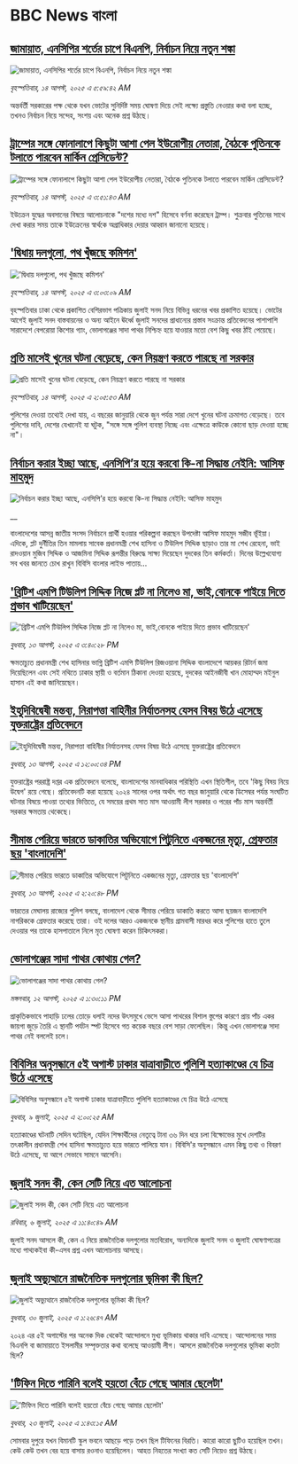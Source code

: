 # BBC News বাংলা## [জামায়াত, এনসিপির শর্তের চাপে বিএনপি, নির্বাচন নিয়ে নতুন শঙ্কা ](https://www.bbc.com/bengali/articles/cgjyd701vwgo?at_medium=RSS&at_campaign=rss?at_campaign=githubrss)![জামায়াত, এনসিপির শর্তের চাপে বিএনপি, নির্বাচন নিয়ে নতুন শঙ্কা ](https://ichef.bbci.co.uk/ace/ws/240/cpsprodpb/6c32/live/ba7784d0-78a4-11f0-a975-cb151ca452f4.jpg)_বৃহস্পতিবার, ১৪ আগস্ট, ২০২৫ এ ৫:৫৯:৪২ AM_অন্তর্বর্তী সরকারের পক্ষ থেকে যখন ভোটের সুনির্দিষ্ট সময় ঘোষণা দিয়ে সেই লক্ষ্যে প্রস্তুতি নেওয়ার কথা বলা হচ্ছে, তখনও নির্বাচন নিয়ে সন্দেহ, সংশয় এবং অনেক প্রশ্ন উঠছে।## [ট্রাম্পের সঙ্গে ফোনালাপে কিছুটা আশা পেল ইউরোপীয় নেতারা, বৈঠকে পুতিনকে টলাতে পারবেন মার্কিন প্রেসিডেন্ট?](https://www.bbc.com/bengali/articles/c86073w5jjpo?at_medium=RSS&at_campaign=rss?at_campaign=githubrss)![ট্রাম্পের সঙ্গে ফোনালাপে কিছুটা আশা পেল ইউরোপীয় নেতারা, বৈঠকে পুতিনকে টলাতে পারবেন মার্কিন প্রেসিডেন্ট?](https://ichef.bbci.co.uk/ace/ws/240/cpsprodpb/9cc1/live/9002acf0-78ba-11f0-a975-cb151ca452f4.jpg)_বৃহস্পতিবার, ১৪ আগস্ট, ২০২৫ এ ৩:৫১:৪৩ AM_ইউক্রেন যুদ্ধের অবসানের বিষয়ে আলোচনাকে "দশের মধ্যে দশ" হিসেবে বর্ণনা করেছেন ট্রাম্প। শুক্রবার পুতিনের সাথে দেখা করার সময় তাকে ইউক্রেনের স্বার্থকে অগ্রাধিকার দেয়ার আহ্বান জানানো হয়েছে।## ['দ্বিধায় দলগুলো, পথ খুঁজছে কমিশন'](https://www.bbc.com/bengali/articles/cz931gp877qo?at_medium=RSS&at_campaign=rss?at_campaign=githubrss)!['দ্বিধায় দলগুলো, পথ খুঁজছে কমিশন'](https://ichef.bbci.co.uk/ace/ws/240/cpsprodpb/bfcd/live/62c4fda0-78bb-11f0-88c6-39afe6301d81.jpg)_বৃহস্পতিবার, ১৪ আগস্ট, ২০২৫ এ ৩:০৩:০৯ AM_বৃহস্পতিবার ঢাকা থেকে প্রকাশিত বেশিরভাগ পত্রিকায় জুলাই সনদ নিয়ে বিভিন্ন ধরনের খবর প্রকাশিত হয়েছে। ভোটের আগেই জুলাই সনদ বাস্তবায়নের ও অন্য আইনে ঊর্ধ্বে জুলাই সনদের প্রাধান্যের প্রস্তাব সংক্রান্ত প্রতিবেদনের পাশাপাশি সারাদেশে বেপরোয়া কিশোর গ্যাং, ভোলাগঞ্জের সাদা পাথর নিশ্চিহ্ন হয়ে যাওয়ার মতো বেশ কিছু খবর ঠাঁই পেয়েছে।## [প্রতি মাসেই খুনের ঘটনা বেড়েছে, কেন নিয়ন্ত্রণ করতে পারছে না সরকার](https://www.bbc.com/bengali/articles/cvgvez9qv1po?at_medium=RSS&at_campaign=rss?at_campaign=githubrss)![প্রতি মাসেই খুনের ঘটনা বেড়েছে, কেন নিয়ন্ত্রণ করতে পারছে না সরকার](https://ichef.bbci.co.uk/ace/ws/240/cpsprodpb/a339/live/435e2520-6d50-11f0-8dbd-f3d32ebd3327.jpg)_বৃহস্পতিবার, ১৪ আগস্ট, ২০২৫ এ ২:০৫:৫৩ AM_পুলিশের দেওয়া তথ্যেই দেখা যায়, এ বছরের জানুয়ারি থেকে জুন পর্যন্ত সারা দেশে খুনের ঘটনা ক্রমাগত বেড়েছে। তবে পুলিশের দাবি, দেশের যেখানেই যা ঘটুক, "সঙ্গে সঙ্গে পুলিশ ব্যবস্থা নিচ্ছে এবং এক্ষেত্রে কাউকে কোনো ছাড় দেওয়া হচ্ছে না"।## [নির্বাচন করার ইচ্ছা আছে, এনসিপি’র হয়ে করবো কি-না সিদ্ধান্ত নেইনি: আসিফ মাহমুদ   ](https://www.bbc.co.uk/bengali/live/c1mpxkp0n9jt?at_medium=RSS&at_campaign=rss?at_campaign=githubrss)![নির্বাচন করার ইচ্ছা আছে, এনসিপি’র হয়ে করবো কি-না সিদ্ধান্ত নেইনি: আসিফ মাহমুদ   ](https://ichef.bbci.co.uk/ace/standard/240/cpsprodpb/add2/live/95cd0930-784e-11f0-a975-cb151ca452f4.jpg)__বাংলাদেশের আসন্ন জাতীয় সংসদ নির্বাচনে প্রার্থী হওয়ার পরিকল্পনা করছেন উপদেষ্টা আসিফ মাহমুদ সজীব ভূঁইয়া। এদিকে, প্লট দুর্নীতির তিন মামলায় সাবেক প্রধানমন্ত্রী শেখ হাসিনা ও টিউলিপ সিদ্দিক ছাড়াও তার মা শেখ রেহেনা, ভাই রাদওয়ান মুজিব সিদ্দিক ও আজমিনা সিদ্দিক রূপন্তীর বিরুদ্ধে সাক্ষ্য দিয়েছেন দুদকের তিন কর্মকর্তা। দিনের উল্লেখযোগ্য সব খবর জানতে চোখ রাখুন বিবিসি বাংলার লাইভ পাতায়...## ['ব্রিটিশ এমপি টিউলিপ সিদ্দিক নিজে প্লট না নিলেও মা, ভাই,বোনকে পাইয়ে দিতে প্রভাব খাটিয়েছেন'](https://www.bbc.com/bengali/articles/c4gzvd3n0emo?at_medium=RSS&at_campaign=rss?at_campaign=githubrss)!['ব্রিটিশ এমপি টিউলিপ সিদ্দিক নিজে প্লট না নিলেও মা, ভাই,বোনকে পাইয়ে দিতে প্রভাব খাটিয়েছেন'](https://ichef.bbci.co.uk/ace/ws/240/cpsprodpb/ef7d/live/3a75f190-7845-11f0-a20f-3b86f375586a.jpg)_বুধবার, ১৩ আগস্ট, ২০২৫ এ ৩:৪০:২৮ PM_ক্ষমতাচ্যুত প্রধানমন্ত্রী শেখ হাসিনার ভাগ্নি ব্রিটিশ এমপি টিউলিপ রিজওয়ানা সিদ্দিক বাংলাদেশে আয়কর রিটার্ন জমা দিয়েছিলেন এবং সেই নথিতে ঢাকার স্থায়ী ও বর্তমান ঠিকানা দেওয়া হয়েছে, দুদকের আইনজীবী খান মোহাম্মদ মইনুল হাসান এই কথা জানিয়েছেন।## [ইহুদিবিদ্বেষী মন্তব্য, নিরাপত্তা বাহিনীর নির্যাতনসহ যেসব বিষয় উঠে এসেছে যুক্তরাষ্ট্রের প্রতিবেদনে](https://www.bbc.com/bengali/articles/clyj09v1x4vo?at_medium=RSS&at_campaign=rss?at_campaign=githubrss)![ইহুদিবিদ্বেষী মন্তব্য, নিরাপত্তা বাহিনীর নির্যাতনসহ যেসব বিষয় উঠে এসেছে যুক্তরাষ্ট্রের প্রতিবেদনে](https://ichef.bbci.co.uk/ace/ws/240/cpsprodpb/e3b4/live/a84359a0-7823-11f0-a975-cb151ca452f4.jpg)_বুধবার, ১৩ আগস্ট, ২০২৫ এ ১২:০০:৩৪ PM_যুক্তরাষ্ট্রের পররাষ্ট্র দপ্তর এক প্রতিবেদনে বলেছে, বাংলাদেশের মানবাধিকার পরিস্থিতি এখন স্থিতিশীল, তবে 'কিছু বিষয় নিয়ে উদ্বেগ' রয়ে গেছে।  প্রতিবেদনটি করা হয়েছে ২০২৪ সালের ওপর অর্থাৎ গত বছর জানুয়ারি থেকে ডিসেম্বর পর্যন্ত সংঘটিত ঘটনার বিষয়ে পাওয়া তথ্যের ভিত্তিতে, যে সময়ের প্রথম সাত মাস আওয়ামী লীগ সরকার ও পরের পাঁচ মাস অন্তর্বর্তী সরকার ক্ষমতায় থেকেছে।## [সীমান্ত পেরিয়ে ভারতে ডাকাতির অভিযোগে পিটুনিতে একজনের মৃত্যু, গ্রেফতার ছয় 'বাংলাদেশি'](https://www.bbc.com/bengali/articles/c8x5r2yzvw9o?at_medium=RSS&at_campaign=rss?at_campaign=githubrss)![সীমান্ত পেরিয়ে ভারতে ডাকাতির অভিযোগে পিটুনিতে একজনের মৃত্যু, গ্রেফতার ছয় 'বাংলাদেশি'](https://ichef.bbci.co.uk/ace/ws/240/cpsprodpb/d168/live/16b07af0-7840-11f0-aa29-15a69a839271.jpg)_বুধবার, ১৩ আগস্ট, ২০২৫ এ ২:২০:৪৮ PM_ভারতের মেঘালয় রাজ্যের পুলিশ বলছে, বাংলাদেশ থেকে সীমান্ত পেরিয়ে ডাকাতি করতে আসা ছয়জন বাংলাদেশি নাগরিককে গ্রেফতার করেছে তারা। ওই দলের আরও একজনকে স্থানীয় গ্রামবাসী মারধর করে পুলিশের হাতে তুলে দেওয়ার পর তাকে হাসপাতালে নিলে মৃত ঘোষণা করেন চিকিৎসকরা।## [ভোলাগঞ্জের সাদা পাথর কোথায় গেল? ](https://www.bbc.com/bengali/articles/czr6p7v6vr1o?at_medium=RSS&at_campaign=rss?at_campaign=githubrss)![ভোলাগঞ্জের সাদা পাথর কোথায় গেল? ](https://ichef.bbci.co.uk/ace/ws/240/cpsprodpb/8a65/live/227d0820-776f-11f0-83cd-2f77ab81992a.jpg)_মঙ্গলবার, ১২ আগস্ট, ২০২৫ এ ১:৩০:১১ PM_প্রাকৃতিকভাবে পাহাড়ি ঢলের তোড়ে ধলাই নদের উৎসমুখে ভেসে আসা পাথরের বিশাল স্তুপের কারণে প্রায় পাঁচ একর জায়গা জুড়ে তৈরি এ স্থানটি পর্যটন স্পট হিসেবে গত কয়েক বছরে বেশ সাড়া ফেলেছিল। কিন্তু  এখন ভোলাগঞ্জে সাদা পাথর নেই বললেই চলে।## [বিবিসির অনুসন্ধানে ৫ই অগাস্ট ঢাকার যাত্রাবাড়ীতে পুলিশি হত্যাকাণ্ডের যে চিত্র উঠে এসেছে](https://www.bbc.com/bengali/articles/ce9x120d74yo?at_medium=RSS&at_campaign=rss?at_campaign=githubrss)![বিবিসির অনুসন্ধানে ৫ই অগাস্ট ঢাকার যাত্রাবাড়ীতে পুলিশি হত্যাকাণ্ডের যে চিত্র উঠে এসেছে](https://ichef.bbci.co.uk/ace/ws/240/cpsprodpb/f4e7/live/69ad1a10-5c70-11f0-960d-e9f1088a89fe.png)_বুধবার, ৯ জুলাই, ২০২৫ এ ২:০০:২৫ AM_হত্যাকাণ্ডের ঘটনাটি সেদিন ঘটেছিল, যেদিন শিক্ষার্থীদের নেতৃত্বে টানা ৩৬ দিন ধরে চলা বিক্ষোভের মুখে দেশটির তৎকালীন প্রধানমন্ত্রী শেখ হাসিনা ক্ষমতাচ্যুত হয়ে ভারতে পালিয়ে যান। বিবিসি'র অনুসন্ধানে এমন কিছু তথ্য ও বিবরণ উঠে এসেছে, যা আগে সেভাবে সামনে আসেনি।## [জুলাই সনদ কী, কেন সেটি নিয়ে এত আলোচনা](https://www.bbc.com/bengali/articles/c939xgp251po?at_medium=RSS&at_campaign=rss?at_campaign=githubrss)![জুলাই সনদ কী, কেন সেটি নিয়ে এত আলোচনা](https://ichef.bbci.co.uk/ace/ws/240/cpsprodpb/dafa/live/26a3d870-59b5-11f0-994d-9db2713c89df.jpg)_রবিবার, ৬ জুলাই, ২০২৫ এ ১১:৪০:৪৯ AM_জুলাই সনদ আসলে কী, কেন এ নিয়ে রাজনৈতিক দলগুলোর মতবিরোধ, অন্যদিকে জুলাই সনদ ও জুলাই ঘোষণাপত্রের মধ্যে পাথ্যকইবা কী-এসব প্রশ্ন এখন আলোচনায় আসছে।## [জুলাই অভ্যুত্থানে রাজনৈতিক দলগুলোর ভূমিকা কী ছিল?](https://www.bbc.com/bengali/articles/c8x5ed4gzz8o?at_medium=RSS&at_campaign=rss?at_campaign=githubrss)![জুলাই অভ্যুত্থানে রাজনৈতিক দলগুলোর ভূমিকা কী ছিল?](https://ichef.bbci.co.uk/ace/ws/240/cpsprodpb/cc0e/live/a70369f0-6bca-11f0-af20-030418be2ca5.jpg)_বুধবার, ৩০ জুলাই, ২০২৫ এ ১:২৬:৪৭ AM_২০২৪ এর ৫ই অগাস্টের পর অনেক দিক থেকেই আন্দোলনে মুখ্য ভূমিকায় থাকার দাবি এসেছে। আন্দোলনের সময় বিএনপি বা জামায়াতে ইসলামীর সম্পৃক্ততার কথা বলেছে আওয়ামী লীগ। আসলে রাজনৈতিক দলগুলোর ভূমিকা কতটা ছিল?## ['টিফিন দিতে পারিনি বলেই হয়তো বেঁচে গেছে আমার ছেলেটা'](https://www.bbc.com/bengali/articles/c07d4n1vxl1o?at_medium=RSS&at_campaign=rss?at_campaign=githubrss)!['টিফিন দিতে পারিনি বলেই হয়তো বেঁচে গেছে আমার ছেলেটা'](https://ichef.bbci.co.uk/ace/ws/240/cpsprodpb/34db/live/480665e0-670d-11f0-97e0-491eb8268629.jpg)_বুধবার, ২৩ জুলাই, ২০২৫ এ ১:৪৩:১৫ AM_সোমবার দুপুরে যখন বিমানটি স্কুল ভবনে আছড়ে পড়ে তখন ছিল টিফিনের বিরতি। কারো কারো ছুটিও হয়েছিল তখন। কেউ কেউ তখন বের হয়ে বাসায় রওনাও হয়েছিলেন। আহত নিহতের সংখ্যা কত সেটি নিয়েও প্রশ্ন উঠছে।